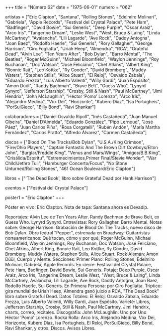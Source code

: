 +++
title = "Número 62"
date = "1975-06-01"
numero = "062"

artistas = ["Eric Clapton", "Santana", "Rolling Stones", "Edelmiro Molinari", "Gabriela", "Apple Records", "Festival del Crystal Palace", "Pete Ham", "Badfinger", "David Bowie", "Sui Generis", "Deep Purple", "Oscar Araiz", "Arco Iris", "Tangerine Dream", "Leslie West", "West, Bruce & Laing", "Linda McCartney", "Avalancha", "Lili Lagarde", "Ave Rock", "Daddy Antogna", "Joan Baez", "Rodolfo Haerle", "Sui Generis", "Rory Gallagher", "George Harrison", "Ciro Fogliatta", "Uriah Heep", "Almendra", "RCA", "Grateful Dead", "Alvin Lee", "Ten Years After", "Bob Dylan", "Barro Mental", "The Beatles", "Roger McGuinn", "Michael Bloomfield", "Waylon Jennings", "Roy Buchanan", "Doc Watson", "José Feliciano", "Chet Atkins", "Albert King", "Bonnie Rait", "Leo Kottke", "Ry Cooder", "David Bromberg", "Muddy Waters", "Stephen Stills", "Alice Stuart", "El Reloj", "Osvaldo Zabala", "Eduardo Frezza", "Luis Alberto Valenti", "Willy Gardi", "Juan Espósito", "Amon Düül", "Randy Bachman", "Brave Belt", "Guess Who", "Lynyrd Synyrd", "Jefferson Starship", "Crosby, Still & Nash", "Paul McCartney", "Jimi Hendrix", "John McLaughlin", "Héctor ‘Pomo’ Lorenzo", "Arco Iris", "Alejandro Medina", "Vox Dei", "Horizonte", "Kubero Díaz", "Isa Portugheis", "PorSuiGieco", "Billy Bond", "Ravi Shankar"] 

colaboradores = ["Daniel Osvaldo Ripoll", "Inés Castañeda", "Juan Manuel Cibeira", "Daniel D’Almeida", "Eduardo González", "Pipo Lernoud", "José Páez", "Juan Carlos Piña", "Rosa Corgatelli", "Rubén Andón", "María Martha Fernández", "Carlos Pratto", "Alfredo Álvarez", "Carmen Castañeda"]

discos = ["Blood On The Tracks/Bob Dylan", "U.S.A./King Crimson", "Fire/Ohio Players", "Captain Fantastic And The Brown Dirt Cowboys/Elton John", "Burglar/Freddie King", "Venus and Mars/Wings", "Amigos/B.B.King", "Crisálida/Espíritu", "Estremecimientos,Primer Final/Stevie Wonder", "War Child/Jethro Tull", "Hamburger Concerto/Focus", "No Stone Unturned/Rolling Stones", "461 Ocean Boulevard/Eric Clapton"]

libros = ["'The Dead Book', libro sobre Grateful Dead por Hank Harrison"]

eventos = ["Festival del Crystal Palace"]

poster1 = "Eric Clapton"
+++

Póster en vivo: Eric Clapton. 
Nota de tapa: 
Santana ahora es Devadip. 

Reportajes:
Alvin Lee de Ten Years After. Randy Bachman de Brave Belt, ex Guess Who. Lynyrd Synyrd. 
Entrevistas:
Rory Gallagher. Barro Mental.
Notas sobre: 
George Harrison.
Grabación de Blood On The Tracks, nuevo disco de Bob Dylan.
Obra teatral "Pepper", estrenada en Broadway. 
Guitarristas norteamericanos: Qué tocan, cómo y por qué, Roger McGuinn, Michael Bloomfield, Waylon Jennings, Roy Buchanan, Doc Watson, José Feliciano, Chet Atkins, Albert King, Bonnie Rait, Leo Kottke, Ry Cooder, David Bromberg, Muddy Waters, Stephen Stills, Alice Stuart. 
Rock Alemán: Amon Düül, Cuerpo y Mente.
Secciones:
Primer Plano: Rolling Stones, Edelmiro Molinari, Gabriela, Apple Records.
En cierre: Festival del Crystal Palace, Pete Ham, Badfinger, David Bowie, Sui Generis. 
Potaje: Deep Purple, Oscar Araiz, Arco Iris, Tangerine Dream, Leslie West, "West, Bruce & Laing", Linda McCartney, Avalancha, Lili Lagarde, Ave Rock, Daddy Antogna, Joan Baez, Rodolfo Haerle, Sui Generis. 
En Primera Persona: por Ciro Fogliatta.
Tríptico: gira mundial de Uriah Heep, Almendra ganó juicio a RCA, "The Dead Book" libro sobre Grateful Dead. 
Datos Totales: El Reloj: Osvaldo Zabala, Eduardo Frezza, Luis Alberto Valenti, Willy Gardi, Juan Espósito. 
Varieté: Libros, Jefferson Starship, Crosby, Still & Nash, Paul McCartney, Jimi Hendrix, charts, correo, recitales. 
Discografía: John McLaughlin. 
Uno por Uno: Héctor ‘Pomo’ Lorenzo. 
Rocka Rolla: Arco Iris, Alejandro Medina, Vox Dei, Horizonte, Kubero Díaz, Isa Portugheis, El Reloj, PorSuiGieco, Billy Bond, Ravi Shankar, y otros. 
Discos. Avisos Libres.
